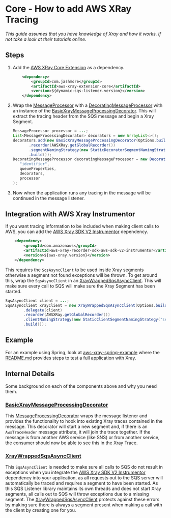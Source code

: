 # Core - How to add AWS XRay Tracing

_This guide assumes that you have knowledge of Xray and how it works. If not take a look at their tutorials online._

## Steps

1. Add the [AWS XRay Core Extension](../../../extensions/aws-xray-extension/core) as a dependency.

    ```xml
        <dependency>
            <groupId>com.jashmore</groupId>
            <artifactId>aws-xray-extension-core</artifactId>
            <version>${dynamic-sqs-listener.version}</version>
        </dependency>
    ```

1. Wrap the [MessageProcessor](../../../api/src/main/java/com/jashmore/sqs/processor/MessageProcessor.java) with a
[DecoratingMessageProcessor](../../../core/src/main/java/com/jashmore/sqs/processor/DecoratingMessageProcessor.java) with an instance of the
[BasicXrayMessageProcessingDecorator](../../../extensions/aws-xray-extension/core/src/main/java/com/jashmore/sqs/extensions/xray/decorator/BasicXrayMessageProcessingDecorator.java).
This will extract the tracing header from the SQS message and begin a Xray Segment.

    ```java
    MessageProcessor processor = ...;
    List<MessageProcessingDecorator> decorators = new ArrayList<>();
    decorators.add(new BasicXrayMessageProcessingDecorator(Options.builder()
           .recorder(AWSXRay.getGlobalRecorder())
           .segmentNamingStrategy(new StaticDecoratorSegmentNamingStrategy("service-name"))
           .build());
    DecoratingMessageProcessor decoratingMessageProcessor = new DecoratingMessageProcessor(
       "identifier",
       queueProperties,
       decorators,
       processor
    );
    ```

1. Now when the application runs any tracing in the message will be continued in the message listener.

## Integration with AWS Xray Instrumentor

If you want tracing information to be included when making client calls to AWS, you can add the
[AWS Xray SDK V2 Instrumentor](https://github.com/aws/aws-xray-sdk-java/tree/master/aws-xray-recorder-sdk-aws-sdk-v2-instrumentor) dependency. 

```xml
    <dependency>
        <groupId>com.amazonaws</groupId>
        <artifactId>aws-xray-recorder-sdk-aws-sdk-v2-instrumentor</artifactId>
        <version>${aws-xray.version}</version>
    </dependency>
```

This requires the `SqsAsyncClient` to be used inside Xray segments otherwise a segment not found exceptions will be thrown. To get around this, wrap
the `SqsAsyncClient` in
an [XrayWrappedSqsAsyncClient](../../../extensions/aws-xray-extension/core/src/main/java/com/jashmore/sqs/extensions/xray/client/XrayWrappedSqsAsyncClient.java).
This will make sure every call to SQS will make sure the Xray Segment has been started.

```java
SqsAsyncClient client = ...;
SqsAsyncClient xrayClient = new XrayWrappedSqsAsyncClient(Options.builder()
        .delegate(client)
        .recorder(AWSXRay.getGlobalRecorder())
        .clientNamingStrategy(new StaticClientSegmentNamingStrategy("service-name"))
        .build());
```

## Example

For an example using Spring, look at [aws-xray-spring-example](../../../examples/aws-xray-spring-example) where the
[README.md](../../../examples/aws-xray-spring-example/README.md) provides steps to test a full application with Xray.

## Internal Details

Some background on each of the components above and why you need them.

### [BasicXrayMessageProcessingDecorator](../../../extensions/aws-xray-extension/core/src/main/java/com/jashmore/sqs/extensions/xray/decorator/BasicXrayMessageProcessingDecorator.java)

This [MessageProcessingDecorator](../../../api/src/main/java/com/jashmore/sqs/decorator/MessageProcessingDecorator.java) wraps the message listener and provides
the functionality to hook into existing Xray traces contained in the message. This decorator will start a new segment and, if there is
an `AwsTraceHeader` message attribute, it will join the trace together. If the message is from another AWS service (like SNS) or from another service, the
consumer should now be able to see this in the Xray Trace.

### [XrayWrappedSqsAsyncClient](../../../extensions/aws-xray-extension/core/src/main/java/com/jashmore/sqs/extensions/xray/client/XrayWrappedSqsAsyncClient.java)

This `SqsAsyncClient` is needed to make sure all calls to SQS do not result in exceptions when you integrate the
[AWS Xray SDK V2 Instrumentor](https://github.com/aws/aws-xray-sdk-java/tree/master/aws-xray-recorder-sdk-aws-sdk-v2-instrumentor) dependency into your
application, as all requests out to the SQS server will automatically be traced and requires a segment to have been started. As this SQS Listener library
maintains its own threads and does not start Xray segments, all calls out to SQS will throw exceptions due to a missing segment.
The [XrayWrappedSqsAsyncClient](../../../extensions/aws-xray-extension/core/src/main/java/com/jashmore/sqs/extensions/xray/client/XrayWrappedSqsAsyncClient.java)
protects against these errors by making sure there is always a segment present when making a call with the client by creating one for you.


